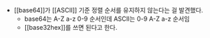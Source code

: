 - [[base64]]가 [[ASCII]] 기준 정렬 순서를 유지하지 않는다는 걸 발견했다.
	- base64는 A-Z a-z 0-9 순서인데 ASCII는 0-9 A-Z a-z 순서임
	- [[base32hex]]를 쓰면 된다고 한다.